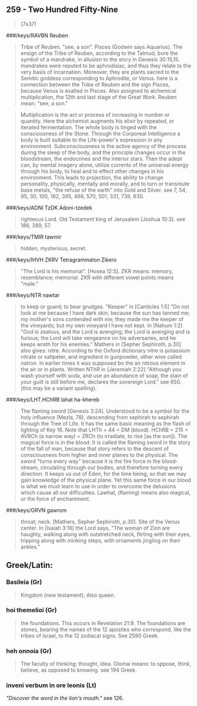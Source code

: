 ## 259 - Two Hundred Fifty-Nine
> (7x37)

###/keys/RAVBN Reuben
> Tribe of Reuben. "see, a son". Pisces (Godwin says
Aquarius). The ensign of the Tribe of Reuben, according to the
Talmud, bore the symbol of a mandrake, in allusion to the story
in Genesis 30:15,15. mandrakes were reputed to be aphrodisiac,
and thus they relate to the very basis of incarnation. Moreover,
they are plants sacred to the Semitic goddess corresponding to
Aphrodite, or Venus. here is a connection between the Tribe of
Reuben and the sign Pisces, because Venus is exalted in Pisces.
Also assigned to alchemical multiplication, the 12th and last
stage of the Great Work. Reuben mean: "see, a son."

> Multiplication is the act or process of increasing in number or
quantity. Here the alchemist augments his elixir by repeated, or
iterated fermentation. The whole body is tinged with the
consciousness of the Stone. Through the Corporeal Intelligence a
body is built suitable to the Life-power's expression in any
environment. Subconsciousness is the active agency of the process
during the sleep of the body, and the principle changes occur in
the bloodstream, the endocrines and the interior stars. Then the
adept can, by mental imagery alone, utilize currents of the
universal energy through his body, to heal and to effect other
changes in his environment. This leads to projection, the ability
to change personality, physically, mentally and morally, and to
turn or transmute base metals, "the refuse of the earth" into
Gold and Silver. see 7, 54, 95, 30, 100, 162, 395, 466, 570, 501,
331, 739, 830.

###/keys/ADNI TzDK Adoni-tzedek
> righteous Lord. Old Testament king of
Jerusalem [Joshua 10:3]. see 186, 389, 57.

###/keys/TMIR tawmir
> hidden, mysterious, secret.

###/keys/IHVH ZKRV Tetragrammaton Zikero
> "The Lord is his memorial".
[Hosea 12:5]. ZKR means: memory, resemblance; memorial. ZKR with
different vowel points means "male."

###/keys/NTR nawtar
> to keep or guard; to bear grudges. "Keeper" in
[Canticles 1:5] "Do not look at me because I have dark skin,
because the sun has tanned me; my mother's sons contended with
me; they made me the keeper of the vineyards; but my own vineyard
I have not kept. In [Nahum 1:2] "God is zealous, and the Lord is
avenging; the Lord is avenging and is furious; the Lord will take
vengeance on his adversaries, and he keeps wrath for his
enemies." Mathers in [Sepher Sephiroth, p.30] also gives: nitre.
According to the Oxford dictionary nitre is potassium nitrate or
saltpeter, and ingredient in gunpowder, other wise called natron.
In earlier times it was supposed bo the an nitrous element in the
air or in plants. Written NThR in [Jeremiah 2:22] "Although you
wash yourself with soda, and use an abundance of soap, the stain
of your guilt is still before me, declares the sovereign Lord."
see 650. (this may be a variant spelling).

###/keys/LHT.HChRB lahat ha-khereb
> The flaming sword [Genesis 3:24].
Understood to be a symbol for the holy influence (Mezla, 78),
descending from sephirah to sephirah through the Tree of Life. It
has the same basic meaning as the flash of lighting of Key 16.
Note that LHTh = 44 = DM (blood). HChRB = 215 = AVRCh (a narrow
way) = ZRCh (to irradiate, to rise [as the sun]). The magical
force is in the blood. It is called the flaming sword in the
story of the fall of man, because that story refers to the
descent of consciousness from higher and inner planes to the
physical. The sword "turns every way" because it is the fire
force in the blood-stream, circulating through our bodies, and
therefore turning every direction. It keeps us out of Eden, for
the time being, so that we may gain knowledge of the physical
plane. Yet this same force in our blood is what we must learn to
use in order to overcome the delusions which cause all our
difficulties. Lawhat, (flaming) means also magical, or the force
of enchantment.

###/keys/GRVN gawrom
> throat; neck. [Mathers, Sepher Sephiroth, p.30].
Site of the Venus center. In [Isaiah 3:16] the Lord says, "The
woman of Zion are haughty, walking along with outstretched neck,
flirting with their eyes, tripping along with minking steps, with
ornaments jingling on their ankles."

## Greek/Latin:

### Basileia (Gr)
> Kingdom (new testament); Also queen.

### hoi themelioi (Gr)
> the foundations. This occurs in Revelation
21:9. The foundations are stones, bearing the names of the 12
apostles who correspond, like the tribes of Israel, to the 12
zodiacal signs. See 2590 Greek.

### heh onnoia (Gr)
> The faculty of thinking; thought, idea. Olomai
means: to sppose, think, believe, as opposed to knowing. see 194
Greek.

### inveni verbum in ore leonis (Lt)
*"Discover the word in the lion's mouth."* see 126.